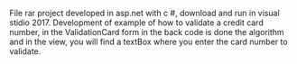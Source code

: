 File rar project developed in asp.net with c #, download and run in visual stidio 2017. Development of example of how to validate a credit card number, in the ValidationCard form in the back code is done the algorithm and in the view, you will find a textBox where you enter the card number to validate.

